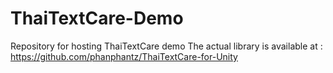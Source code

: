 # ThaiTextCare-Demo
Repository for hosting ThaiTextCare demo
The actual library is available at : https://github.com/phanphantz/ThaiTextCare-for-Unity
